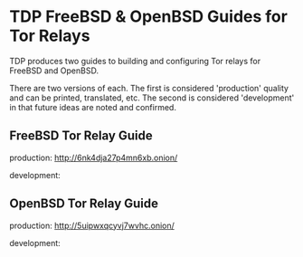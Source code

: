 # TDP FreeBSD & OpenBSD Guides for Tor Relays

TDP produces two guides to building and configuring Tor relays for FreeBSD and OpenBSD.

There are two versions of each. The first is considered 'production' quality and can be printed, translated, etc.  The second is considered 'development' in that future ideas are noted and confirmed.

## FreeBSD Tor Relay Guide

production: http://6nk4dja27p4mn6xb.onion/

development:

## OpenBSD Tor Relay Guide

production: http://5uipwxqcyvj7wvhc.onion/

development:

